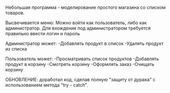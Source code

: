 Небольшая программа - моделирование простого магазина со списком товаров.

Высвечивается меню:
Можно войти как пользователь, либо как администратор.
Для вхождения под администратором требуется правильно ввести логин и пароль

Администратор может:
-Добавлять продукт в список
-Удалять продукт из списка

Пользователь может: 
-Просматривать список продуктов
-Добавлять продукт в корзину
-Смотреть корзину
-Оформлять заказ
-Очищать корзину

ОБНОВЛЕНИЕ: доработал код, сделав полную "защиту от дурака" с использованием метода "try - catch".
